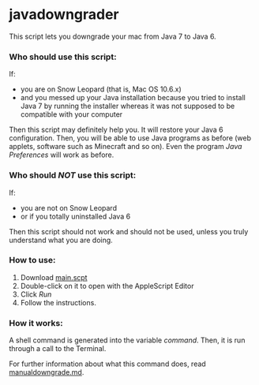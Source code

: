 javadowngrader
==============

This script lets you downgrade your mac from Java 7 to Java 6.


### Who should use this script:

If:

* you are on Snow Leopard (that is, Mac OS 10.6.x)
* and you messed up your Java installation because you tried to install Java 7 by running the installer whereas it was not supposed to be compatible with your computer

Then this script may definitely help you. It will restore your Java 6 configuration. Then, you will be able to use Java programs as before (web applets, software such as Minecraft and so on). Even the program  _Java Preferences_ will work as before.

### Who should *NOT* use this script:

If:

* you are not on Snow Leopard
* or if you totally uninstalled Java 6

Then this script should not work and should not be used, unless you truly understand what you are doing.

### How to use:

1. Download [main.scpt](https://github.com/Fornost461/JavaDowngrader/blob/master/main.scpt)
2. Double-click on it to open with the AppleScript Editor
3. Click _Run_
4. Follow the instructions.


### How it works:

A shell command is generated into the variable *command*. Then, it is run through a call to the Terminal.

For further information about what this command does, read [manualdowngrade.md](https://github.com/Fornost461/JavaDowngrader/blob/master/manualdowngrade.md).

